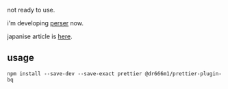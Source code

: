 not ready to use.

i'm developing [perser](https://github.com/dr666m1/project_bq2cst) now.

japanise article is [here](https://qiita.com/dr666m1/items/48af411bf02ca65662a1).

## usage

```
npm install --save-dev --save-exact prettier @dr666m1/prettier-plugin-bq
```


